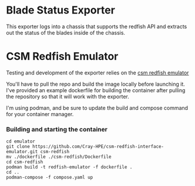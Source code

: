# Blade Status Exporter
This exporter logs into a chassis that supports the redfish API and extracts out the status of the blades inside of the chassis.

# CSM Redfish Emulator
Testing and development of the exporter relies on the [csm redfish emulator](https://github.com/Cray-HPE/csm-redfish-interface-emulator)

You'll have to pull the repo and build the image locally before launching it. I've provided an example dockerfile for building the container after pulling the repository so that it will work with the exporter.

I'm using podman, and be sure to update the build and compose command for your container manager.

### Building and starting the container
```
cd emulator
git clone https://github.com/Cray-HPE/csm-redfish-interface-emulator.git csm-redfish
mv ./dockerfile ./csm-redfish/Dockerfile
cd csm-redfish
podman build -t redfish-emulator -f dockerfile .
cd ..
podman-compose -f compose.yaml up
```
